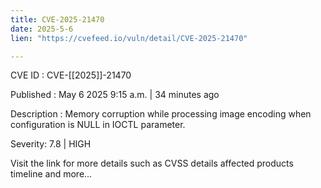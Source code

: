 ```yaml
---
title: CVE-2025-21470
date: 2025-5-6
lien: "https://cvefeed.io/vuln/detail/CVE-2025-21470"

---
```


CVE ID : CVE-[[2025]]-21470

Published :  May 6
2025
9:15 a.m. | 34 minutes ago

Description : Memory corruption while processing image encoding
when configuration is NULL in IOCTL parameter.

Severity: 7.8 | HIGH

Visit the link for more details
such as CVSS details
affected products
timeline
and more...
